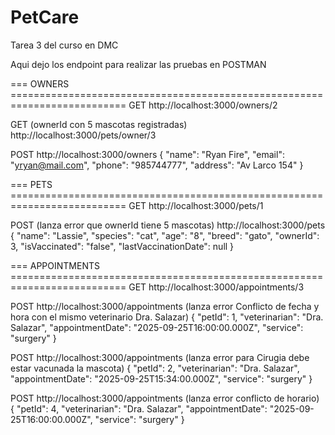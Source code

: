 # PetCare
Tarea 3 del curso en DMC

Aqui dejo los endpoint para realizar las pruebas en POSTMAN


=== OWNERS ==========================================================================
GET
http://localhost:3000/owners/2

GET (ownerId con 5 mascotas registradas)
http://localhost:3000/pets/owner/3

POST
http://localhost:3000/owners
{
    "name": "Ryan Fire",
    "email": "yryan@mail.com",
    "phone": "985744777",
    "address": "Av Larco 154"
}



=== PETS ==========================================================================
GET
http://localhost:3000/pets/1

POST (lanza error que ownerId tiene 5 mascotas)
http://localhost:3000/pets
{
    "name": "Lassie",
    "species": "cat",
    "age": "8",
    "breed": "gato",
    "ownerId": 3,
    "isVaccinated": "false",
    "lastVaccinationDate": null
}


=== APPOINTMENTS ==========================================================================
GET
http://localhost:3000/appointments/3

POST
http://localhost:3000/appointments (lanza error Conflicto de fecha y hora con el mismo veterinario Dra. Salazar)
{
    "petId": 1,
    "veterinarian": "Dra. Salazar",
    "appointmentDate": "2025-09-25T16:00:00.000Z",
    "service": "surgery"
}

POST
http://localhost:3000/appointments (lanza error para Cirugia debe estar vacunada la mascota)
{
    "petId": 2,
    "veterinarian": "Dra. Salazar",
    "appointmentDate": "2025-09-25T15:34:00.000Z",
    "service": "surgery"
}


POST
http://localhost:3000/appointments (lanza error conflicto de horario)
{
    "petId": 4,
    "veterinarian": "Dra. Salazar",
    "appointmentDate": "2025-09-25T16:00:00.000Z",
    "service": "surgery"
}



